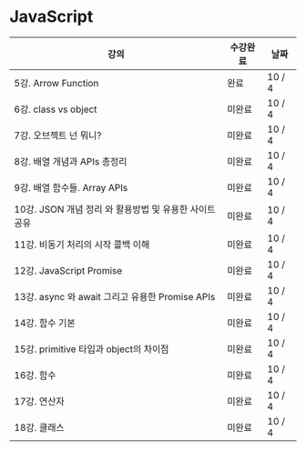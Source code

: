 # JavaScript

| 강의              | 수강완료 | 날짜 |
| -----------------| ------- | --- |
| 5강. Arrow Function| 완료 | 10 / 4 |
| 6강. class vs object| 미완료 | 10 / 4 |
| 7강. 오브젝트 넌 뭐니?| 미완료 | 10 / 4 |
| 8강. 배열 개념과 APIs 총정리| 미완료 | 10 / 4 |
| 9강. 배열 함수들. Array APIs| 미완료 | 10 / 4 |
| 10강. JSON 개념 정리 와 활용방법 및 유용한 사이트 공유| 미완료 | 10 / 4 |
| 11강. 비동기 처리의 시작 콜백 이해| 미완료 | 10 / 4 |
| 12강. JavaScript Promise| 미완료 | 10 / 4 |
| 13강. async 와 await 그리고 유용한 Promise APIs| 미완료 | 10 / 4 |
| 14강. 함수 기본| 미완료 | 10 / 4 |
| 15강. primitive 타입과 object의 차이점| 미완료 | 10 / 4 |
| 16강. 함수| 미완료 | 10 / 4 |
| 17강. 연산자| 미완료 | 10 / 4 |
| 18강. 클래스| 미완료 | 10 / 4 |
